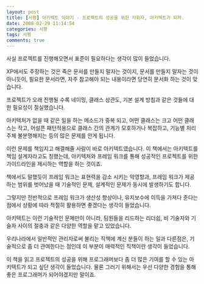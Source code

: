 ```yaml
---
layout: post
title: [서평] 아키텍트 이야기 - 프로젝트의 성공을 위한 지휘자, 아키텍트가 되자.
date: 2008-02-29 11:14:54
categories: 서평
tags: 서평
comments: true
---
```


사실 프로젝트를 진행해오면서 표준이 필요하다는 생각이 많이 들었습니다.

XP에서도 주장하는 것은 죽은 문서를 만들지 말자는 것이지, 문서를 만들지 말자는 것이 아니듯이, 필요한 문서라면, 자주 참고해야 되는 내용이라면 당연히 문서화 하는 것이 맞습니다.

프로젝트가 오래 진행될 수록 네이밍, 클래스 상관도, 기본 설계 방침과 같은 것들에 대한 필요성이 절실했습니다.

아키텍처가 없을 때 같은 일을 하는 메소드가 중복 되고, 어떤 클래스는 크고 어떤 클래스는 작고, 어설픈 패턴적용으로 클래스 간의 관계가 모호하거나 복잡하고, 기능별 처리 주체 불분명해지는 등의 많은 문제를 안게 됩니다.

이런 문제를 책임지고 해결해줄 사람이 바로 아키텍트였습니다. 이 책에서는 아키텍트를 책임 설계자라고도 칭했는데, 아키텍처와 프레임 워크를 통해 성공적인 프로젝트를 위한 가이드라인을 제시하는 역할을 하는 것이죠.

책에서도 말했듯이 프레임 워크는 표현력을 감소 시키는 악영향과, 프레임 워크가 제공하는 범위를 벗어났을 때 기술적인 문제, 설계적인 문제가 동시에 발생하기도 합니다.

그렇지만 전반적으로 프레임 워크가 생산성 향상이나, 유지보수에 이득을 가져다 준다는 점에서 상황에 따라 적절히 활용하면 좋겠다는 생각이 들었습니다. 

아키텍트는 이런 기술적인 문제만이 아니라, 팀원들을 리드하는 리더쉽, 비 기술자와 기술자 사이의 절충과 같은 다양한 역할을 맡고 있었습니다.

우리나라에서 일반적인 관리자로써 불리는 직책에 계신 분들이 하는 일과 다른점은, 기술적으로 좀 더 관여한다는 점인데 이 부분이 매력적인 직책이란 생각이 들었습니다.

이 책을 읽고 프로젝트의 성공을 위해 프로그래머보다 좀 더 많은 기여를 할 수 있는 아키텍트가 되고 싶단 생각이 들었습니다. 물론 그러기 위해서는 우선 다양한 경험을 통해 좋은 프로그래머가 되어야겠지만 말이죠.